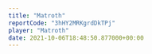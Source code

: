 ```yaml
---
title: "Matroth"
reportCode: "3hHY2MRKgrdDkTPj"
player: "Matroth"
date: 2021-10-06T18:48:50.877000+00:00
---
```

